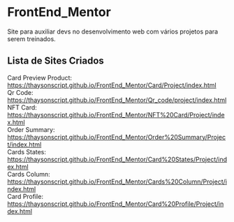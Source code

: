 # FrontEnd_Mentor

Site para auxiliar devs no desenvolvimento web com vários projetos para serem treinados.

## Lista de Sites Criados
 
Card Preview Product: https://thaysonscript.github.io/FrontEnd_Mentor/Card/Project/index.html
<br>
Qr Code: https://thaysonscript.github.io/FrontEnd_Mentor/Qr_code/project/index.html
<br>
NFT Card: https://thaysonscript.github.io/FrontEnd_Mentor/NFT%20Card/Project/index.html
<br>
Order Summary: https://thaysonscript.github.io/FrontEnd_Mentor/Order%20Summary/Project/index.html
<br>
Cards States: https://thaysonscript.github.io/FrontEnd_Mentor/Card%20States/Project/index.html
<br>
Cards Column: https://thaysonscript.github.io/FrontEnd_Mentor/Cards%20Column/Project/index.html
<br>
Card Profile: https://thaysonscript.github.io/FrontEnd_Mentor/Card%20Profile/Project/index.html
